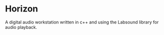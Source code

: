 # Horizon
A digital audio workstation written in c++ and using the Labsound library for audio playback.